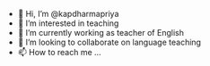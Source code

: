 - 👋 Hi, I’m @kapdharmapriya
- 👀 I’m interested in teaching
- 🌱 I’m currently working as teacher of English
- 💞️ I’m looking to collaborate on language teaching
- 📫 How to reach me ...

<!---
kapdharmapriya/kapdharmapriya is a ✨ special ✨ repository because its `README.md` (this file) appears on your GitHub profile.
You can click the Preview link to take a look at your changes.
--->
